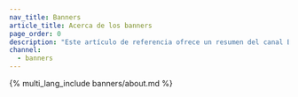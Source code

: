 ```yaml
---
nav_title: Banners
article_title: Acerca de los banners
page_order: 0
description: "Este artículo de referencia ofrece un resumen del canal Braze Banner y de los casos de uso más comunes."
channel:
  - banners
---
```


{% multi_lang_include banners/about.md %}
